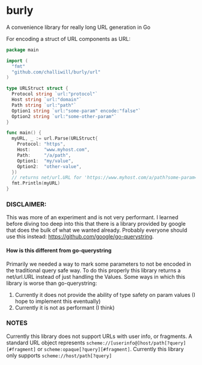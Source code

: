 # burly
A convenience library for really long URL generation in Go

For encoding a struct of URL components as URL:

``` go
package main

import (
  "fmt"
  "github.com/challiwill/burly/url"
)

type URLStruct struct {
  Protocol string `url:"protocol"`
  Host string `url:"domain"`
  Path string `url:"path"`
  Option1 string `url:"some-param" encode:"false"`
  Option2 string `url:"some-other-param"`
}

func main() {
  myURL, _ := url.Parse(URLStruct{
    Protocol: "https",
    Host:     "www.myhost.com",
    Path:     "/a/path",
    Option1:  "my/value",
    Option2:  "other-value",
  })
  // returns net/url.URL for 'https://www.myhost.com/a/path?some-param=my/value&some-other-param=other%2Fvalue'
  fmt.Println(myURL)
}
```

### DISCLAIMER:
This was more of an experiment and is not very performant. I learned before diving too deep into this that there is a library provided by google that does the bulk of what we wanted already. Probably everyone should use this instead: https://github.com/google/go-querystring.

#### How is this different from go-querystring

Primarily we needed a way to mark some parameters to not be encoded in the traditional query safe way. To do this properly this library returns a net/url.URL instead of just handling the Values.
Some ways in which this library is worse than go-querystring:
1. Currently it does not provide the ability of type safety on param values (I hope to implement this eventually)
1. Currently it is not as performant (I think)

### NOTES

Currently this library does not support URLs with user info, or fragments. A standard URL object represents `scheme://[userinfo@]host/path[?query][#fragment]` or `scheme:opaque[?query][#fragment]`. Currently this library only supports `scheme://host/path[?query]`
